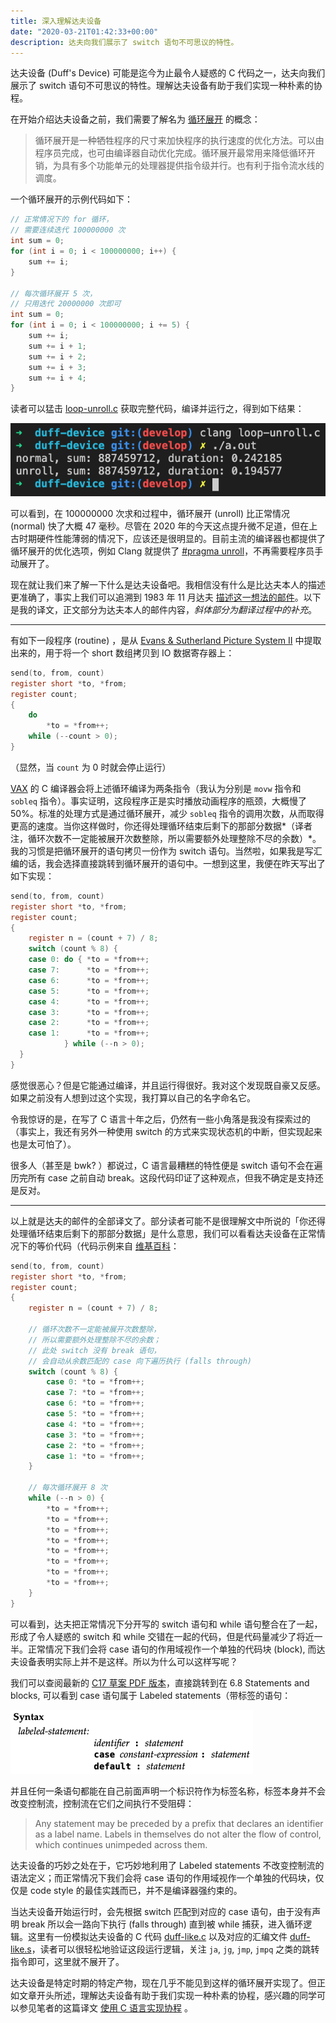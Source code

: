```yaml
---
title: 深入理解达夫设备
date: "2020-03-21T01:42:33+00:00"
description: 达夫向我们展示了 switch 语句不可思议的特性。
---
```


达夫设备 (Duff's Device) 可能是迄今为止最令人疑惑的 C 代码之一，达夫向我们展示了 switch 语句不可思议的特性。理解达夫设备有助于我们实现一种朴素的协程。

在开始介绍达夫设备之前，我们需要了解名为 [循环展开](https://zh.wikipedia.org/wiki/%E5%BE%AA%E7%8E%AF%E5%B1%95%E5%BC%80) 的概念：

> 循环展开是一种牺牲程序的尺寸来加快程序的执行速度的优化方法。可以由程序员完成，也可由编译器自动优化完成。循环展开最常用来降低循环开销，为具有多个功能单元的处理器提供指令级并行。也有利于指令流水线的调度。

一个循环展开的示例代码如下：

```c
// 正常情况下的 for 循环，
// 需要连续迭代 100000000 次
int sum = 0;
for (int i = 0; i < 100000000; i++) {
    sum += i;
}

// 每次循环展开 5 次，
// 只用迭代 20000000 次即可
int sum = 0;
for (int i = 0; i < 100000000; i += 5) {
    sum += i;
    sum += i + 1;
    sum += i + 2;
    sum += i + 3;
    sum += i + 4;
}
```

读者可以猛击 [loop-unroll.c](https://github.com/mthli/blog/blob/master/content/blog/duff-device/loop-unroll.c) 获取完整代码，编译并运行之，得到如下结果：

![编译并运行 loop-unroll.c](./loop-unroll.png)

可以看到，在 100000000 次求和过程中，循环展开 (unroll) 比正常情况 (normal) 快了大概 47 毫秒。尽管在 2020 年的今天这点提升微不足道，但在上古时期硬件性能薄弱的情况下，应该还是很明显的。目前主流的编译器也都提供了循环展开的优化选项，例如 Clang 就提供了 [#pragma unroll](https://clang.llvm.org/docs/AttributeReference.html#pragma-unroll-pragma-nounroll)，不再需要程序员手动展开了。

现在就让我们来了解一下什么是达夫设备吧。我相信没有什么是比达夫本人的描述更准确了，事实上我们可以追溯到 1983 年 11 月达夫 [描述这一想法的邮件](https://swtch.com/duffs-device/td-1983.txt)。以下是我的译文，正文部分为达夫本人的邮件内容，*斜体部分为翻译过程中的补充*。

---

有如下一段程序 (routine) ，是从 [Evans & Sutherland Picture System II](https://en.wikipedia.org/wiki/Evans_%26_Sutherland) 中提取出来的，用于将一个 short 数组拷贝到 IO 数据寄存器上：

```c
send(to, from, count)
register short *to, *from;
register count;
{
    do
        *to = *from++;
    while (--count > 0);
}
```

（显然，当 `count` 为 0 时就会停止运行）

[VAX](https://zh.wikipedia.org/wiki/VAX) 的 C 编译器会将上述循环编译为两条指令（我认为分别是 `movw` 指令和 `sobleq` 指令）。事实证明，这段程序正是实时播放动画程序的瓶颈，大概慢了 50%。标准的处理方式是通过循环展开，减少 `sobleq` 指令的调用次数，从而取得更高的速度。当你这样做时，你还得处理循环结束后剩下的那部分数据*（译者注，循环次数不一定能被展开次数整除，所以需要额外处理整除不尽的余数）*。我的习惯是把循环展开的语句拷贝一份作为 switch 语句。当然啦，如果我是写汇编的话，我会选择直接跳转到循环展开的语句中。一想到这里，我便在昨天写出了如下实现：

```c
send(to, from, count)
register short *to, *from;
register count;
{
    register n = (count + 7) / 8;
    switch (count % 8) {
    case 0: do { *to = *from++;
    case 7:      *to = *from++;
    case 6:      *to = *from++;
    case 5:      *to = *from++;
    case 4:      *to = *from++;
    case 3:      *to = *from++;
    case 2:      *to = *from++;
    case 1:      *to = *from++;
            } while (--n > 0);
  }
}
```

感觉很恶心？但是它能通过编译，并且运行得很好。我对这个发现既自豪又反感。如果之前没有人想到过这个实现，我打算以自己的名字命名它。

令我惊讶的是，在写了 C 语言十年之后，仍然有一些小角落是我没有探索过的（事实上，我还有另外一种使用 switch 的方式来实现状态机的中断，但实现起来也是太可怕了）。

很多人（甚至是 bwk? ）都说过，C 语言最糟糕的特性便是 switch 语句不会在遍历完所有 case 之前自动 break。这段代码印证了这种观点，但我不确定是支持还是反对。

---

以上就是达夫的邮件的全部译文了。部分读者可能不是很理解文中所说的「你还得处理循环结束后剩下的那部分数据」是什么意思，我们可以看看达夫设备在正常情况下的等价代码（代码示例来自 [维基百科](https://zh.wikipedia.org/wiki/%E8%BE%BE%E5%A4%AB%E8%AE%BE%E5%A4%87#%E6%80%A7%E8%83%BD%E8%A1%A8%E7%8E%B0)：

```c
send(to, from, count)
register short *to, *from;
register count;
{
    register n = (count + 7) / 8;

    // 循环次数不一定能被展开次数整除，
    // 所以需要额外处理整除不尽的余数；
    // 此处 switch 没有 break 语句，
    // 会自动从余数匹配的 case 向下遍历执行 (falls through)
    switch (count % 8) {
        case 0: *to = *from++;
        case 7: *to = *from++;
        case 6: *to = *from++;
        case 5: *to = *from++;
        case 4: *to = *from++;
        case 3: *to = *from++;
        case 2: *to = *from++;
        case 1: *to = *from++;
    }

    // 每次循环展开 8 次
    while (--n > 0) {
        *to = *from++;
        *to = *from++;
        *to = *from++;
        *to = *from++;
        *to = *from++;
        *to = *from++;
        *to = *from++;
        *to = *from++;
    }
}
```

可以看到，达夫把正常情况下分开写的 switch 语句和 while 语句整合在了一起，形成了令人疑惑的 switch 和 while 交错在一起的代码，但是代码量减少了将近一半。正常情况下我们会将 case 语句的作用域视作一个单独的代码块 (block), 而达夫设备表明实际上并不是这样。所以为什么可以这样写呢？

我们可以查阅最新的 [C17 草案 PDF 版本](https://web.archive.org/web/20181230041359if_/http://www.open-std.org/jtc1/sc22/wg14/www/abq/c17_updated_proposed_fdis.pdf)，直接跳转到在 6.8 Statements and blocks, 可以看到 case 语句属于 Labeled statements（带标签的语句：

![Labeled statements 的语法定义](./labeled-statement.png)

并且任何一条语句都能在自己前面声明一个标识符作为标签名称，标签本身并不会改变控制流，控制流在它们之间执行不受阻碍：

> Any statement may be preceded by a prefix that declares an identifier as a label name. Labels in
themselves do not alter the flow of control, which continues unimpeded across them.

达夫设备的巧妙之处在于，它巧妙地利用了 Labeled statements 不改变控制流的语法定义；而正常情况下我们会将 case 语句的作用域视作一个单独的代码块，仅仅是 code style 的最佳实践而已，并不是编译器强约束的。

当达夫设备开始运行时，会先根据 switch 匹配到对应的 case 语句，由于没有声明 break 所以会一路向下执行 (falls through) 直到被 while 捕获，进入循环逻辑。这里有一份模拟达夫设备的 C 代码 [duff-like.c](https://github.com/mthli/blog/blob/master/content/blog/duff-device/duff-like.c) 以及对应的汇编文件 [duff-like.s](https://github.com/mthli/blog/blob/master/content/blog/duff-device/duff-like.s)，读者可以很轻松地验证这段运行逻辑，关注 `ja`, `jg`, `jmp`, `jmpq` 之类的跳转指令即可，这里就不展开了。

达夫设备是特定时期的特定产物，现在几乎不能见到这样的循环展开实现了。但正如文章开头所述，理解达夫设备有助于我们实现一种朴素的协程，感兴趣的同学可以参见笔者的这篇译文 [使用 C 语言实现协程](https://mthli.xyz/coroutines-in-c/) 。
